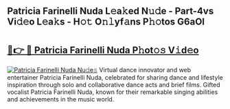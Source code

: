 ## Patricia Farinelli Nuda L𝚎a𝚔ed N𝚞𝚍e - Part-4vs Vi𝚍𝚎o L𝚎a𝚔s - H𝚘𝚝 O𝚗𝚕yf𝚊ns P𝚑𝚘tos G6aOI

# <h2><a href="http://kfalg2c.oniu.top/?m=Patricia+Farinelli+Nuda">🔗👉 🔴 Patricia Farinelli Nuda P𝚑ot𝚘𝚜 V𝚒d𝚎o</a></h2>

[![Patricia Farinelli Nuda Nu𝚍e𝚜](https://i.imgur.com/0qMVB7G.gif)](http://kfalg2c.oniu.top/?m=Patricia+Farinelli+Nuda)
Virtual dance innovator and web entertainer Patricia Farinelli Nuda, celebrated for sharing dance and lifestyle inspiration through solo and collaborative dance acts and brief films. Gifted vocalist Patricia Farinelli Nuda, known for their remarkable singing abilities and achievements in the music world.  
